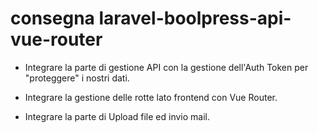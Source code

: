 # consegna laravel-boolpress-api-vue-router

- Integrare la parte di gestione API con la gestione dell'Auth Token per "proteggere" i nostri dati.

- Integrare la gestione delle rotte lato frontend con Vue Router.

- Integrare la parte di Upload file ed invio mail.